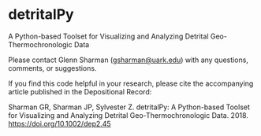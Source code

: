 # detritalPy
A Python-based Toolset for Visualizing and Analyzing Detrital Geo-Thermochronologic Data

Please contact Glenn Sharman (gsharman@uark.edu) with any questions, comments, or suggestions.

If you find this code helpful in your research, please cite the accompanying article published in the Depositional Record:

Sharman GR, Sharman JP, Sylvester Z. detritalPy: A Python-based Toolset for Visualizing and Analyzing Detrital Geo-Thermochronologic Data. 2018. https://doi.org/10.1002/dep2.45
